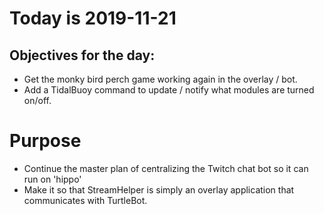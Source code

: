 # Today is 2019-11-21

## Objectives for the day:

- Get the monky bird perch game working again in the overlay / bot.
- Add a TidalBuoy command to update / notify what modules are turned on/off.

# Purpose

- Continue the master plan of centralizing the Twitch chat bot so it can run on 'hippo'
- Make it so that StreamHelper is simply an overlay application that communicates with TurtleBot.
